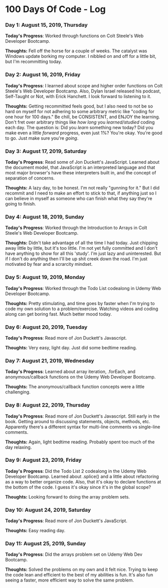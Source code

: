 # 100 Days Of Code - Log

### Day 1: August 15, 2019, Thursday

**Today's Progress**: Worked through functions on Colt Steele's Web Developer Bootcamp.

**Thoughts:** Fell off the horse for a couple of weeks. The catalyst was Windows update borking my computer. I nibbled on and off for a little bit, but I'm recommitting today.

### Day 2: August 16, 2019, Friday

**Today's Progress**: I learned about scope and higher order functions on Colt Steele's Web Developer Bootcamp. Also, Dylan Israel released his podcast, Self-Taught or Not, with Erick Hanchett. I look forward to listening to it.

**Thoughts:** Getting recommitted feels good, but I also need to not be so hard on myself for not adhering to some arbitrary metric like "coding for one hour for 100 days." Be chill, be CONSISTENT, and ENJOY the learning. Don't fret over arbitrary things like *how long* you *learned/studied* coding each day. The question is: Did you *learn* something new today? Did you make even a little *forward* progress, even just 1%? You're okay. You're good to go. Just make sure you're *going*.

### Day 3: August 17, 2019, Saturday

**Today's Progress**: Read some of Jon Duckett's JavaScript. Learned about the document model, that JavaScript is an interpreted language and that most major browser's have these interpreters built in, and the concept of separation of concerns.

**Thoughts:** A lazy day, to be honest. I'm not really "gunning for it." But I did recommit and I need to make an effort to stick to that, if anything just so I can believe in myself as someone who can finish what they say they're going to finish.

### Day 4: August 18, 2019, Sunday

**Today's Progress**: Worked through the Introduction to Arrays in Colt Steele's Web Developer Bootcamp.

**Thoughts:** Didn't take advantage of all the time I had today. Just chipping away little by little, but it's too little. I'm not yet fully committed and I don't have anything to show for all this 'study'. I'm just lazy and uninterested. But if I don't do anything then I'll be up shit creek down the road. I'm just motivated by fear and a scrarcity mindset.

### Day 5: August 19, 2019, Monday

**Today's Progress**: Worked through the Todo List codealong in Udemy Web Developer Bootcamp.

**Thoughts:** Pretty stimulating, and time goes by faster when I'm trying to code my own solution to a problem/exercise. Watching videos and coding along can get boring fast. Much better mood today.

### Day 6: August 20, 2019, Tuesday

**Today's Progress**: Read more of Jon Duckett's Javascript. 

**Thoughts:** Very easy, light day. Just did some bedtime reading.

### Day 7: August 21, 2019, Wednesday

**Today's Progress**: Learned about array iteration, .forEach, and anonymous/callback functions on the Udemy Web Developer Bootcamp. 

**Thoughts:** The anonymous/callback function concepts were a little challenging.

### Day 8: August 22, 2019, Thursday

**Today's Progress**: Read more of Jon Duckett's Javascript. Still early in the book. Getting around to discussing statements, objects, methods, etc. Apparently there's a different syntax for multi-line comments vs single-line comments. 

**Thoughts:** Again, light bedtime reading. Probably spent too much of the day relaxing.

### Day 9: August 23, 2019, Friday

**Today's Progress**: Did the Todo List 2 codealong in the Udemy Web Developer Bootcamp. Learned about .splice() and a little about refactoring as a way to better organize code. Also, that it's okay to declare functions at the bottom of the code. I guess it's okay since it's in the global scope? 

**Thoughts:** Looking forward to doing the array problem sets.

### Day 10: August 24, 2019, Saturday

**Today's Progress**: Read more of Jon Duckett's JavaScript. 

**Thoughts:** Easy reading day.

### Day 11: August 25, 2019, Sunday

**Today's Progress**: Did the arrays problem set on Udemy Web Dev Bootcamp. 

**Thoughts:** Solved the problems on my own and it felt nice. Trying to keep the code lean and efficient to the best of my abilities is fun. It's also fun seeing a faster, more efficient way to solve the same problem.